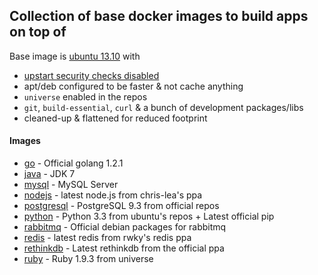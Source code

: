 ## Collection of base docker images to build apps on top of

Base image is [ubuntu 13.10](ubuntu) with
* [upstart security checks disabled](https://github.com/dotcloud/docker/issues/1024)
* apt/deb configured to be faster & not cache anything
* `universe` enabled in the repos
* `git`, `build-essential`, `curl` & a bunch of development packages/libs
* cleaned-up & flattened for reduced footprint

#### Images

* [go](go) - Official golang 1.2.1
* [java](java) - JDK 7
* [mysql](mysql) - MySQL Server
* [nodejs](nodejs) - latest node.js from chris-lea's ppa
* [postgresql](postgresql) - PostgreSQL 9.3 from official repos
* [python](python) - Python 3.3 from ubuntu's repos + Latest official pip
* [rabbitmq](rabbitmq) - Official debian packages for rabbitmq
* [redis](redis) - latest redis from rwky's redis ppa
* [rethinkdb](rethinkdb) - Latest rethinkdb from the official ppa
* [ruby](ruby) - Ruby 1.9.3 from universe
